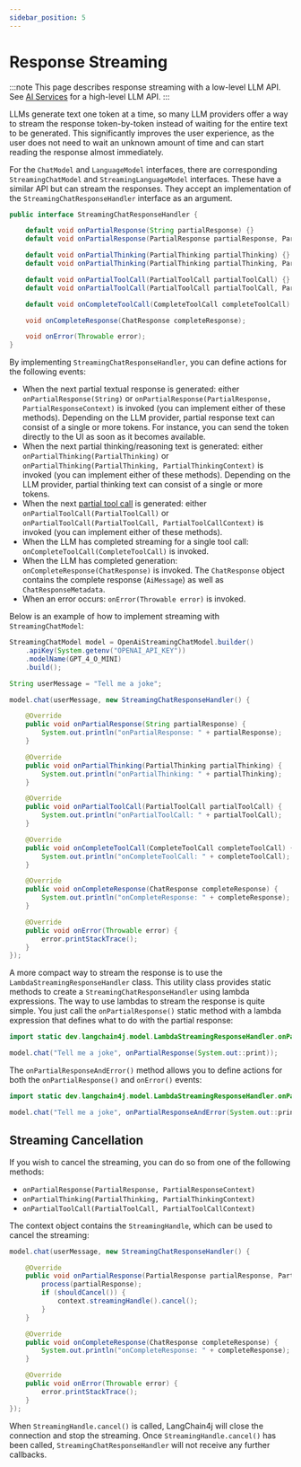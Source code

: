 ```yaml
---
sidebar_position: 5
---
```


# Response Streaming

:::note
This page describes response streaming with a low-level LLM API.
See [AI Services](/tutorials/ai-services#streaming) for a high-level LLM API.
:::

LLMs generate text one token at a time, so many LLM providers offer a way to stream the response
token-by-token instead of waiting for the entire text to be generated.
This significantly improves the user experience, as the user does not need to wait an unknown
amount of time and can start reading the response almost immediately.

For the `ChatModel` and `LanguageModel` interfaces, there are corresponding
`StreamingChatModel` and `StreamingLanguageModel` interfaces.
These have a similar API but can stream the responses.
They accept an implementation of the `StreamingChatResponseHandler` interface as an argument.

```java
public interface StreamingChatResponseHandler {

    default void onPartialResponse(String partialResponse) {}
    default void onPartialResponse(PartialResponse partialResponse, PartialResponseContext context) {}

    default void onPartialThinking(PartialThinking partialThinking) {}
    default void onPartialThinking(PartialThinking partialThinking, PartialThinkingContext context) {}

    default void onPartialToolCall(PartialToolCall partialToolCall) {}
    default void onPartialToolCall(PartialToolCall partialToolCall, PartialToolCallContext context) {}

    default void onCompleteToolCall(CompleteToolCall completeToolCall) {}

    void onCompleteResponse(ChatResponse completeResponse);

    void onError(Throwable error);
}
```

By implementing `StreamingChatResponseHandler`, you can define actions for the following events:
- When the next partial textual response is generated: either `onPartialResponse(String)`
or `onPartialResponse(PartialResponse, PartialResponseContext)` is invoked (you can implement either of these methods).
Depending on the LLM provider, partial response text can consist of a single or more tokens.
For instance, you can send the token directly to the UI as soon as it becomes available.
- When the next partial thinking/reasoning text is generated: either `onPartialThinking(PartialThinking)`
or `onPartialThinking(PartialThinking, PartialThinkingContext)` is invoked (you can implement either of these methods).
Depending on the LLM provider, partial thinking text can consist of a single or more tokens.
- When the next [partial tool call](/tutorials/tools#using-streamingchatmodel) is generated: either `onPartialToolCall(PartialToolCall)`
or `onPartialToolCall(PartialToolCall, PartialToolCallContext)` is invoked (you can implement either of these methods).
- When the LLM has completed streaming for a single tool call: `onCompleteToolCall(CompleteToolCall)` is invoked.
- When the LLM has completed generation: `onCompleteResponse(ChatResponse)` is invoked.
The `ChatResponse` object contains the complete response (`AiMessage`) as well as `ChatResponseMetadata`.
- When an error occurs: `onError(Throwable error)` is invoked.

Below is an example of how to implement streaming with `StreamingChatModel`:
```java
StreamingChatModel model = OpenAiStreamingChatModel.builder()
    .apiKey(System.getenv("OPENAI_API_KEY"))
    .modelName(GPT_4_O_MINI)
    .build();

String userMessage = "Tell me a joke";

model.chat(userMessage, new StreamingChatResponseHandler() {

    @Override
    public void onPartialResponse(String partialResponse) {
        System.out.println("onPartialResponse: " + partialResponse);
    }

    @Override
    public void onPartialThinking(PartialThinking partialThinking) {
        System.out.println("onPartialThinking: " + partialThinking);
    }

    @Override
    public void onPartialToolCall(PartialToolCall partialToolCall) {
        System.out.println("onPartialToolCall: " + partialToolCall);
    }

    @Override
    public void onCompleteToolCall(CompleteToolCall completeToolCall) {
        System.out.println("onCompleteToolCall: " + completeToolCall);
    }

    @Override
    public void onCompleteResponse(ChatResponse completeResponse) {
        System.out.println("onCompleteResponse: " + completeResponse);
    }

    @Override
    public void onError(Throwable error) {
        error.printStackTrace();
    }
});
```

A more compact way to stream the response is to use the `LambdaStreamingResponseHandler` class.
This utility class provides static methods to create a `StreamingChatResponseHandler` using lambda expressions.
The way to use lambdas to stream the response is quite simple. 
You just call the `onPartialResponse()` static method with a lambda expression that defines what to do with the partial response:

```java
import static dev.langchain4j.model.LambdaStreamingResponseHandler.onPartialResponse;

model.chat("Tell me a joke", onPartialResponse(System.out::print));
```

The `onPartialResponseAndError()` method allows you to define actions for both
the `onPartialResponse()` and `onError()` events:

```java
import static dev.langchain4j.model.LambdaStreamingResponseHandler.onPartialResponseAndError;

model.chat("Tell me a joke", onPartialResponseAndError(System.out::print, Throwable::printStackTrace));
```

## Streaming Cancellation

If you wish to cancel the streaming, you can do so from one of the following methods:
- `onPartialResponse(PartialResponse, PartialResponseContext)`
- `onPartialThinking(PartialThinking, PartialThinkingContext)`
- `onPartialToolCall(PartialToolCall, PartialToolCallContext)`

The context object contains the `StreamingHandle`, which can be used to cancel the streaming:
```java
model.chat(userMessage, new StreamingChatResponseHandler() {

    @Override
    public void onPartialResponse(PartialResponse partialResponse, PartialResponseContext context) {
        process(partialResponse);
        if (shouldCancel()) {
            context.streamingHandle().cancel();
        }
    }

    @Override
    public void onCompleteResponse(ChatResponse completeResponse) {
        System.out.println("onCompleteResponse: " + completeResponse);
    }

    @Override
    public void onError(Throwable error) {
        error.printStackTrace();
    }
});
```

When `StreamingHandle.cancel()` is called, LangChain4j will close the connection and stop the streaming.
Once `StreamingHandle.cancel()` has been called, `StreamingChatResponseHandler` will not receive any further callbacks.

